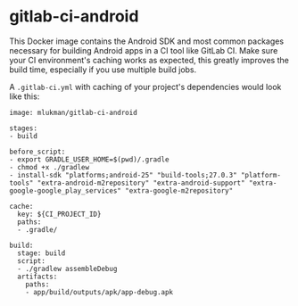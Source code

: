 # gitlab-ci-android
This Docker image contains the Android SDK and most common packages necessary for building Android apps in a CI tool like GitLab CI. Make sure your CI environment's caching works as expected, this greatly improves the build time, especially if you use multiple build jobs.

A `.gitlab-ci.yml` with caching of your project's dependencies would look like this:

```
image: mlukman/gitlab-ci-android

stages:
- build

before_script:
- export GRADLE_USER_HOME=$(pwd)/.gradle
- chmod +x ./gradlew
- install-sdk "platforms;android-25" "build-tools;27.0.3" "platform-tools" "extra-android-m2repository" "extra-android-support" "extra-google-google_play_services" "extra-google-m2repository"

cache:
  key: ${CI_PROJECT_ID}
  paths:
  - .gradle/

build:
  stage: build
  script:
  - ./gradlew assembleDebug
  artifacts:
    paths:
    - app/build/outputs/apk/app-debug.apk
```
